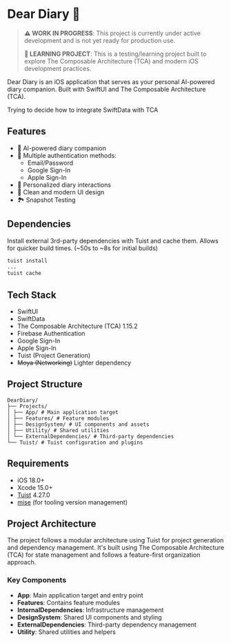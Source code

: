 # Dear Diary 📝


> **⚠️ WORK IN PROGRESS**: This project is currently under active development and is not yet ready for production use.
> 
> **🧪 LEARNING PROJECT**: This is a testing/learning project built to explore The Composable Architecture (TCA) and modern iOS development practices.

Dear Diary is an iOS application that serves as your personal AI-powered diary companion. Built with SwiftUI and The Composable Architecture (TCA).

Trying to decide how to integrate SwiftData with TCA

## Features

- 🤖 AI-powered diary companion
- 🔐 Multiple authentication methods:
  - Email/Password
  - Google Sign-In
  - Apple Sign-In
- 💭 Personalized diary interactions
- 🎨 Clean and modern UI design
- 🏞️ Snapshot Testing

## Dependencies

Install external 3rd-party dependencies with Tuist and cache them.
Allows for quicker build times. (~50s to ~8s for initial builds)

```sh
tuist install
...
tuist cache
```

## Tech Stack

- SwiftUI
- SwiftData
- The Composable Architecture (TCA) 1.15.2
- Firebase Authentication
- Google Sign-In
- Apple Sign-In
- Tuist (Project Generation)
- ~~Moya (Networking)~~ Lighter dependency

## Project Structure 
```
DearDiary/
├── Projects/
│ ├── App/ # Main application target
│ ├── Features/ # Feature modules
│ ├── DesignSystem/ # UI components and assets
│ ├── Utility/ # Shared utilities
│ └── ExternalDependencies/ # Third-party dependencies
└── Tuist/ # Tuist configuration and plugins
```

## Requirements

- iOS 18.0+
- Xcode 15.0+
- [Tuist](https://tuist.io) 4.27.0
- [mise](https://mise.jdx.dev) (for tooling version management)


## Project Architecture

The project follows a modular architecture using Tuist for project generation and dependency management. It's built using The Composable Architecture (TCA) for state management and follows a feature-first organization approach.

### Key Components

- **App**: Main application target and entry point
- **Features**: Contains feature modules
- **InternalDependencies**: Infrastructure management
- **DesignSystem**: Shared UI components and styling
- **ExternalDependencies**: Third-party dependency management
- **Utility**: Shared utilities and helpers

